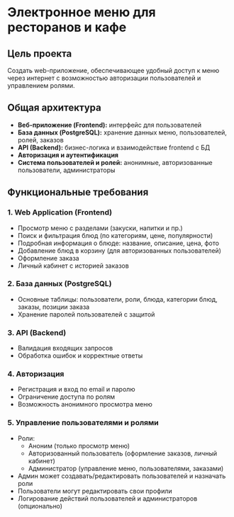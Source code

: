 # Электронное меню для ресторанов и кафе

## Цель проекта  
Создать web-приложение, обеспечивающее удобный доступ к меню через интернет с возможностью авторизации пользователей и управлением ролями.

## Общая архитектура  
- **Веб-приложение (Frontend):** интерфейс для пользователей  
- **База данных (PostgreSQL):** хранение данных меню, пользователей, ролей, заказов  
- **API (Backend):** бизнес-логика и взаимодействие frontend с БД  
- **Авторизация и аутентификация**  
- **Система пользователей и ролей:** анонимные, авторизованные пользователи, администраторы  

## Функциональные требования

### 1. Web Application (Frontend)  
- Просмотр меню с разделами (закуски, напитки и пр.)  
- Поиск и фильтрация блюд (по категориям, цене, популярности)  
- Подробная информация о блюде: название, описание, цена, фото  
- Добавление блюд в корзину (для авторизованных пользователей)  
- Оформление заказа  
- Личный кабинет с историей заказов  

### 2. База данных (PostgreSQL)  
- Основные таблицы: пользователи, роли, блюда, категории блюд, заказы, позиции заказа  
- Хранение паролей пользователей с защитой  

### 3. API (Backend)  
- Валидация входящих запросов  
- Обработка ошибок и корректные ответы  

### 4. Авторизация  
- Регистрация и вход по email и паролю  
- Ограничение доступа по ролям  
- Возможность анонимного просмотра меню  

### 5. Управление пользователями и ролями  
- Роли:  
  - Аноним (только просмотр меню)  
  - Авторизованный пользователь (оформление заказов, личный кабинет)  
  - Администратор (управление меню, пользователями, заказами)  
- Админ может создавать/редактировать пользователей и назначать роли  
- Пользователи могут редактировать свои профили  
- Логирование действий пользователей и администраторов (опционально)  
